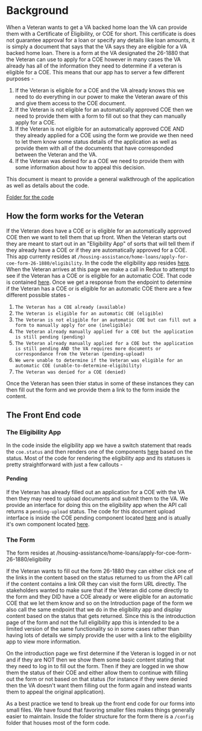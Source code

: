 # Background
When a Veteran wants to get a VA backed home loan the VA can provide them with a Certificate of Eligibility, or COE for short. This certificate is does not guarantee approval for a loan or specify any details like loan amounts, it is simply a document that says that the VA says they are eligible for a VA backed home loan. There is a form at the VA designated the 26-1880 that the Veteran can use to apply for a COE however in many cases the VA already has all of the information they need to determine if a veteran is eligible for a COE. This means that our app has to server a few different purposes -

1. If the Veteran is eligible for a COE and the VA already knows this we need to do everything in our power to make the Veteran aware of this and give them access to the COE document.
2. If the Veteran is not eligible for an automatically approved COE then we need to provide them with a form to fill out so that they can manually apply for a COE.
3. If the Veteran is not eligible for an automatically approved COE AND they already applied for a COE using the form we provide we then need to let them know some status details of the application as well as provide them with all of the documents that have corresponded between the Veteran and the VA.
4. If the Veteran was denied for a a COE we need to provide them with some information about how to appeal this decision.

This document is meant to provide a general walkthrough of the application as well as details about the code.

[Folder for the code](https://github.com/department-of-veterans-affairs/vets-website/tree/master/src/applications/lgy/coe)

## How the form works for the Veteran

If the Veteran does have a COE or is eligible for an automatically approved COE then we want to tell them that up front. When the Veteran starts out they are meant to start out in an "Eligibility App" of sorts that will tell them if they already have a COE or if they are automatically approved for a COE. This app currenty resides at `/housing-assistance/home-loans/apply-for-coe-form-26-1880/eligibility`. In the code the eligibility app resides [here](https://github.com/department-of-veterans-affairs/vets-website/blob/master/src/applications/lgy/coe/containers/EligibilityApp.jsx). When the Veteran arrives at this page we make a call in Redux to attempt to see if the Veteran has a COE or is eligible for an automatic COE. That code is contained [here](https://github.com/department-of-veterans-affairs/vets-website/blob/master/src/applications/lgy/coe/actions/index.js). Once we get a response from the endpoint to determine if the Veteran has a COE or is eligible for an automatic COE there are a few different possible states -

1. `The Veteran has a COE already (available)`
2. `The Veteran is eligible for an automatic COE (eligible)`
3. `The Veteran is not eligible for an automatic COE but can fill out a form to manually apply for one (ineligible)`
4. `The Veteran already manually applied for a COE but the application is still pending (pending)`
5. `The Veteran already manually applied for a COE but the application is still pending AND the VA requires more documents or correspondance from the Veteran (pending-upload)`
6. `We were unable to determine if the Veteran was eligible for an automatic COE (unable-to-determine-eligibility)`
7. `The Veteran was denied for a COE (denied)`

Once the Veteran has seen thier status in some of these instances they can then fill out the form and we provide them a link to the form inside the content.

## The Front End code

### The Eligibility App

In the code inside the eligibility app we have a switch statement that reads the `coe.status` and then renders one of the components [here](https://github.com/department-of-veterans-affairs/vets-website/tree/master/src/applications/lgy/coe/components) based on the status. Most of the code for rendering the eligibility app and its statuses is pretty straightforward with just a few callouts -

#### Pending
If the Veteran has already filled out an application for a COE with the VA then they may need to upload documents and submit them to the VA. We provide an interface for doing this on the eligibility app when the API call returns a `pending-upload` status. The code for this document upload interface is inside the COE pending component located [here](https://github.com/department-of-veterans-affairs/vets-website/blob/master/src/applications/lgy/coe/components/CoePending.jsx) and is atually it's own component located [here](https://github.com/department-of-veterans-affairs/vets-website/blob/master/src/applications/lgy/coe/components/CoeDocumentUpload.jsx).


### The Form

The form resides at /housing-assistance/home-loans/apply-for-coe-form-26-1880/eligibility

If the Veteran wants to fill out the form 26-1880 they can either click one of the links in the content based on the status returned to us from the API call if the content contains a link OR they can visit the form URL directly. The stakeholders wanted to make sure that if the Veteran did come directly to the form and they DID have a COE already or were eligible for an automatic COE that we let them know and so on the Introduction page of the form we also call the same endpoint that we do in the eligibility app and display content based on the status that gets returned. Since this is the introduction page of the form and not the full eligibility app this is intended to be a limited version of the same functionality so in some cases rather than having lots of details we simply provide the user with a link to the eligibility app to view more information.

On the introduction page we first determine if the Veteran is logged in or not and if they are NOT then we show them some basic content stating that they need to log in to fill out the form. Then if they are logged in we show them the status of their COE and either allow them to continue with filling out the form or not based on that status (for instance if they were denied then the VA doesn't want them filling out the form again and instead wants them to appeal the original application). 

As a best practice we tend to break up the front end code for our forms into small files. We have found that favoring smaller files makes things generally easier to maintain. Inside the folder structure for the form there is a `/config` folder that houses most of the form code.




